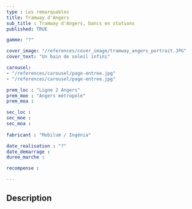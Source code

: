 ```yaml
---
type : Les remarquables
title: Tramway d'Angers
sub_title : Tramway d'Angers, bancs en stations
published: TRUE

gamme: "?" 

cover_image: "/references/cover_image/tramway_angers_portrait.JPG"
cover_text: "Un bain de soleil infini"

carousel: 
- "/references/carousel/page-entree.jpg"
- "/references/carousel/page-entree.jpg"

prem_loc : "Ligne 2 Angers"
prem_moe : "Angers métropole"
prem_moa :

sec_loc :
sec_moe :
sec_moa :
 
fabricant : "Mobilum / Ingénia"

date_realisation : "?"
date_demarrage :
duree_marche :

recompense : 

---
```


## Description
